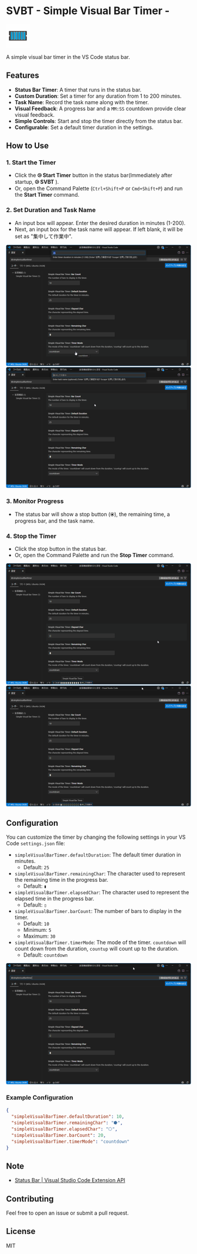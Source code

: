 # SVBT - Simple Visual Bar Timer -

<img src="./resources/icon.png" width=64  />

A simple visual bar timer in the VS Code status bar.

## Features

- **Status Bar Timer**: A timer that runs in the status bar.
- **Custom Duration**: Set a timer for any duration from 1 to 200 minutes.
- **Task Name**: Record the task name along with the timer.
- **Visual Feedback**: A progress bar and a `MM:SS` countdown provide clear visual feedback.
- **Simple Controls**: Start and stop the timer directly from the status bar.
- **Configurable**: Set a default timer duration in the settings.

## How to Use

### 1. Start the Timer

- Click the **⧁ Start Timer** button in the status bar(Immediately after startup, **⧁ SVBT** ).
- Or, open the Command Palette (`Ctrl+Shift+P` or `Cmd+Shift+P`) and run the **Start Timer** command.

### 2. Set Duration and Task Name

- An input box will appear. Enter the desired duration in minutes (1-200).
- Next, an input box for the task name will appear. If left blank, it will be set as "集中して作業中".

![Input Duration](./resources/vsc_input_duration.png)
![Input task name](./resources/vsc_input_taskname.png)

### 3. Monitor Progress

- The status bar will show a stop button (⦿), the remaining time, a progress bar, and the task name.

### 4. Stop the Timer

- Click the stop button in the status bar.
- Or, open the Command Palette and run the **Stop Timer** command.

![Timer start](./resources/vsc_timer_start.png)
![Timer](./resources/vsc_timer_z.png)

## Configuration

You can customize the timer by changing the following settings in your VS Code `settings.json` file:

- `simpleVisualBarTimer.defaultDuration`: The default timer duration in minutes.
  - Default: `25`
- `simpleVisualBarTimer.remainingChar`: The character used to represent the remaining time in the progress bar.
  - Default: `▮`
- `simpleVisualBarTimer.elapsedChar`: The character used to represent the elapsed time in the progress bar.
  - Default: `▯`
- `simpleVisualBarTimer.barCount`: The number of bars to display in the timer.
  - Default: `10`
  - Minimum: `5`
  - Maximum: `30`
- `simpleVisualBarTimer.timerMode`: The mode of the timer. `countdown` will count down from the duration, `countup` will count up to the duration.
  - Default: `countdown`

![VS Code Config](./resources/vsc_config.png)

### Example Configuration

```json
{
  "simpleVisualBarTimer.defaultDuration": 10,
  "simpleVisualBarTimer.remainingChar": "⭓",
  "simpleVisualBarTimer.elapsedChar": "⭔",
  "simpleVisualBarTimer.barCount": 20,
  "simpleVisualBarTimer.timerMode": "countdown"
}
```

## Note

- [Status Bar | Visual Studio Code Extension API](https://code.visualstudio.com/api/ux-guidelines/status-bar)

## Contributing

Feel free to open an issue or submit a pull request.

## License

MIT
